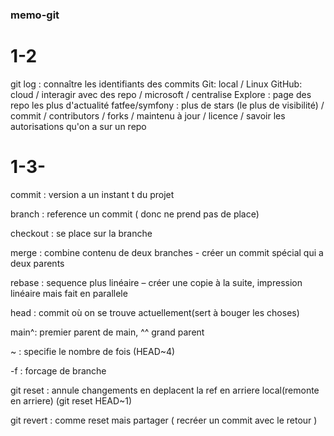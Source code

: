 ### memo-git
# 1-2
  git log : connaître les identifiants des commits
	Git: local / Linux
	GitHub: cloud / interagir avec des repo / microsoft / centralise
	Explore : page des repo les plus d'actualité
	fatfee/symfony : plus de stars (le plus de visibilité) / commit / contributors / forks / maintenu à jour / licence /  savoir les autorisations qu'on a sur un repo
	
# 1-3- 	
commit : version a un instant t du projet

branch : reference un commit ( donc ne prend pas de place)

checkout : se place sur la branche

merge : combine contenu de deux branches - créer un commit spécial qui a deux parents

rebase : sequence plus linéaire – créer une copie à la suite, impression linéaire mais fait en parallele

head : commit où on se trouve actuellement(sert à bouger les choses)

main^: premier parent de main, ^^ grand parent

~ : specifie le nombre de fois (HEAD~4)

-f : forcage de branche

git reset : annule changements en deplacent la ref en arriere local(remonte en arriere) (git reset HEAD~1)

git revert : comme reset mais partager ( recréer un commit avec le retour )
